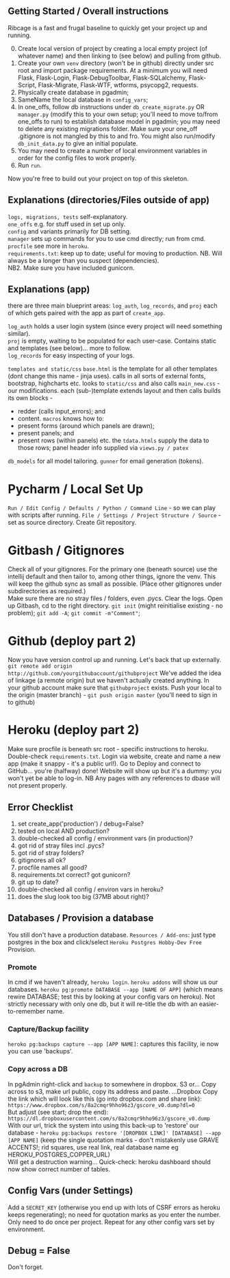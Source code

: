## Getting Started / Overall instructions
Ribcage is a fast and frugal baseline to quickly get your project up and 
running.

0. Create local version of project by creating a local empty project
(of whatever name) and then linking to (see below) and pulling from github.
1. Create your own `venv` directory (won't be in github) directly under
src root  and import package requirements. At a minimum you will need Flask, 
Flask-Login, Flask-DebugToolbar, Flask-SQLalchemy, Flask-Script, 
Flask-Migrate, Flask-WTF, wtforms, psycopg2, requests.
2. Physically create database in pgadmin;
3. SameName the local database in `config_vars`;
4. In one_offs, follow db instructions under `db_create_migrate.py` OR `manager.py` 
(modify this to your own setup; you'll need to move to/from one_offs 
to run) to establish database model in pgadmin; you may need to delete
any existing migrations folder.
Make sure your one_off .gitignore is not mangled by this to and fro.
You might also run/modify `db_init_data.py` to give an initial populate. 
5. You may need to create a number of local environment variables 
in order for the config files to work properly.
6. Run `run`.

Now you're free to build out your project on top of this skeleton.

## Explanations (directories/Files outside of app)
`logs, migrations, tests` self-explanatory.  
`one_offs` e.g. for stuff used in set up only.  
`config` and variants primarily for DB setting.  
`manager` sets up commands for you to use cmd directly; run from cmd.  
`procfile` see more in `heroku`.  
`requirements.txt`: keep up to date; useful for moving to production.
NB. Will always be a longer than you suspect (dependencies).  
NB2. Make sure you have included gunicorn.

## Explanations (app)
there are three main blueprint areas: `log_auth`, `log_records`, and 
`proj` each of which gets paired with the app as part of `create_app`.

`log_auth` holds a user login system (since every project will 
need something similar).  
`proj` is empty, waiting to be populated for each user-case. Contains 
static and templates (see below)... more to follow.  
`log_records` for easy inspecting of your logs.

`templates and static/css`
`base.html` is the template for all other templates (dont change this name - jinja uses).
calls in all sorts of external fonts, bootstrap, highcharts etc. 
looks to `static/css` and also calls `main_new.css` - our modifications.
each (sub-)template extends layout and then calls builds its own blocks -
- redder (calls input_errors); and
- content.
`macros` knows how to:
- present forms (around which panels are drawn); 
- present panels; and 
- present rows (within panels) etc.
the `tdata.htmls` supply the data to those rows; panel header info 
supplied via `views.py / patex`

`db_models` for all model tailoring. 
`gunner` for email generation (tokens).

# Pycharm / Local Set Up
`Run / Edit Config / Defaults / Python / Command Line` - 
so we can play with scripts after running.
`File / Settings / Project Structure / Source` - 
set as source directory.
Create Git repository.

# Gitbash / Gitignores
Check all of your gitignores. 
For the primary one (beneath source) use the intellij default 
and then tailor to, among other things, ignore the venv. 
This will keep the github sync as small as possible. 
(Place other gitignores under subdirectories as required.)  
Make sure there are no stray files / folders, even .pycs. Clear the logs.
Open up Gitbash, cd to the right directory.
`git init` (might reinitialise existing - no problem);
`git add -A`;
`git commit -m"Comment"`;

# Github (deploy part 2)
Now you have version control up and running. 
Let's back that up externally.
`git remote add origin http://github.com/yourgithubaccount/githubproject`
We've added the idea of linkage (a remote origin) but we haven't actually
created anything. 
In your github account make sure that `githubproject` exists.
Push your local to the origin (master branch) -
`git push origin master` (you'll need to sign in to github)

# Heroku (deploy part 2)
Make sure procfile is beneath src root - specific instructions to heroku. 
Double-check `requirements.txt`. 
Login via website, create and name a new app (make it snappy - it's 
a public url!). Go to Deploy and connect to GitHub... 
you're (halfway) done! Website will show up but it's a dummy: you won't
yet be able to log-in.
NB Any pages with any references to dbase will not present properly.
 
## Error Checklist
1. set create_app('production') / debug=False?
2. tested on local AND production?
3. double-checked all config / environment vars (in production)?
4. got rid of stray files incl .pycs?
5. got rid of stray folders?
6. gitignores all ok?
7. procfile names all good?
8. requirements.txt correct? got gunicorn?
9. git up to date?
10. double-checked all config / environ vars in heroku?
11. does the slug look too big (37MB about right)?

## Databases / Provision a database
You still don't have a production database.
`Resources / Add-ons`: just type postgres in the box and click/select 
`Heroku Postgres Hobby-Dev Free` Provision.
### Promote
In cmd  if we haven't already, `heroku login`.
`heroku addons` will show us our databases.
`heroku pg:promote DATABASE --app [NAME OF APP]` (which means rewire 
DATABASE; test this by looking at your config vars on heroku). 
Not strictly necessary with only one db, but it will re-title the db 
with an easier-to-remember name.
### Capture/Backup facility
`heroko pg:backups capture --app [APP NAME]`: captures this facility, 
ie now you can use 'backups'.

### Copy across a DB
In pgAdmin right-click and `backup` to somewhere in dropbox. 
S3 or...
Copy across to s3, make url public, copy its address and paste.
...Dropbox 
Copy the link which will look like this (go into dropbox.com and share link):
`https://www.dropbox.com/s/8a2cmqr9hho96z3/gscore_v0.dump?dl=0`  
But adjust (see start; drop the end):
`https://dl.dropboxusercontent.com/s/8a2cmqr9hho96z3/gscore_v0.dump`
With our url, trick the system into using this back-up to 'restore' 
our database -
`heroku pg:backups restore '[DROPBOX LINK]' [DATABASE] --app [APP NAME]` 
(keep the single quotation marks - don't mistakenly use GRAVE ACCENTS!; 
rid squares, use real link, real database name eg HEROKU_POSTGRES_COPPER_URL)  
Will get a destruction warning...
Quick-check: heroku dashboard should now show correct number of tables.

## Config Vars (under Settings)
Add a `SECRET_KEY` (otherwise you end up with lots of CSRF errors as 
heroku keeps regenerating); no need for quotation marks as you enter the number. 
Only need to do once per project.
Repeat for any other config vars set by environment.

## Debug = False
Don't forget.